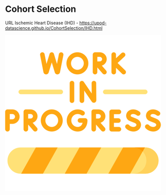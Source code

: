 # Cohort Selection

URL Ischemic Heart Disease (IHD) - https://upod-datascience.github.io/CohortSelection/IHD.html

![Screenshot](work-in-progress.png)

